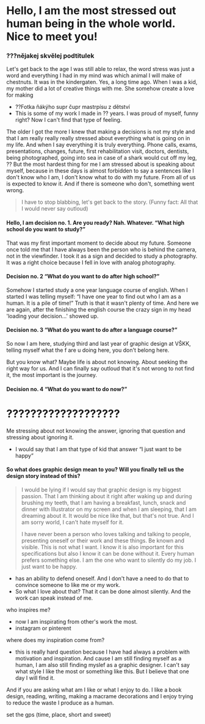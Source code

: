 # Hello, I am the most stressed out human being in the whole world. Nice to meet you!
### ???nějakej skvělej podtitulek
Let's get back to the age I was still able to relax, the word stress was just a word and everything I had in my mind was which animal I will make of chestnuts. It was in the kindergaten. Yes, a long time ago. 
When I was a kid, my mother did a lot of creative things with me. She somehow create a love for making 
- ??Fotka ňákýho supr čupr mastrpísu z dětství
- This is some of my work I made in ?? years. I was proud of myself, funny right? Now I can't find that type of feeling.

The older I got the more I knew that making a decisions is not my style and that I am really really really stressed about everything what is going on in my life. And when I say everything it is truly everything. Phone calls, exams, presentations, changes, future, first rehabilitation visit, doctors, dentists, being photographed, going into sea in case of a shark would cut off my leg, ??
But the most hardest thing for me I am stressed about is speaking about myself, because in these days is almost forbidden to say a sentences like I don't know who I am, I don't know what to do with my future. From all of us is expected to know it. And if there is someone who don't, something went wrong. 
> I have to stop blabbing, let's get back to the story. (Funny fact: All that I would never say outloud)
#### Hello, I am decision no. 1. Are you ready? Nah. Whatever. “What high school do you want to study?”
That was my first important moment to decide about my future. Someone once told me that I have always been the person who is behind the camera, not in the viewfinder. I took it as a sign and decided to study a photography. It was a right choice because I fell in love with analog photography. 
#### Decision no. 2 “What do you want to do after high school?”
Somehow I started study a one year language course of english. When I started I was telling myself: “I have one year to find out who I am as a human. It is a pile of time!” 
Truth is that it wasn't plenty of time. And here we are again, after the finishing the english course the crazy sign in my head 'loading your decision...' showed up.
#### Decision no. 3 “What do you want to do after a language course?”
So now I am here, studying third and last year of graphic design at VŠKK, telling myself what the f are u doing here, you don't belong here.

But you know what? Maybe life is about not knowing. About seeking the right way for us. And I can finally say outloud that it's not wrong to not find it, the most important is the journey.

#### Decision no. 4 “What do you want to do now?”
# ???????????????????
Me stressing about not knowing the answer, ignoring that question and stressing about ignoring it.
- I would say that I am that type of kid that answer “I just want to be happy”
#### So what does graphic design mean to you? Will you finally tell us the design story instead of this?
> I would be lying if I would say that graphic design is my biggest passion. That I am thinking about it right after waking up and during brushing my teeth, that I am having a breakfast, lunch, snack and dinner with Illustrator on my screen and when I am sleeping, that I am dreaming about it. It would be nice like that, but that's not true. And I am sorry world, I can't hate myself for it.
> 
> I have never been a person who loves talking and talking to people, presenting oneself or their work and these things. Be known and visible. This is not what I want.
I know it is also important for this specifications but also I know it can be done without it. Every human prefers something else. I am the one who want to silently do my job.
I just want to be happy. 
- has an ability to defend oneself. And I don't have a need to do that to convince someone to like me or my work.
- So what I love about that? That it can be done almost silently. And the work can speak instead of me.


who inspires me?
-  now I am inspirating from other's work the most. 
-  instagram or pinterent 

where does my inspiration come from?
- this is really hard question because I have had always a problem with motivation and inspiration. And cause I am still finding myself as a human, I am also still finding myslef as a graphic designer. I can't say what style I like the most or something like this. But I believe that one day I will find it.






And if you are asking what am I like or what I enjoy to do. I like a book design, reading, writing, making a macrame decorations and I enjoy trying to reduce the waste I produce as a human.




set the gps (time, place, short and sweet)

